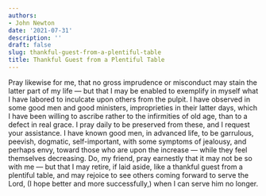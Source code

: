 ```yaml
---
authors:
- John Newton
date: '2021-07-31'
description: ''
draft: false
slug: thankful-guest-from-a-plentiful-table
title: Thankful Guest from a Plentiful Table
---
```


Pray likewise for me, that no gross imprudence or misconduct may stain the latter part of my life — but that I may be enabled to exemplify in myself what I have labored to inculcate upon others from the pulpit. I have observed in some good men and good ministers, improprieties in their latter days, which I have been willing to ascribe rather to the infirmities of old age, than to a defect in real grace. I pray daily to be preserved from these, and I request your assistance. I have known good men, in advanced life, to be garrulous, peevish, dogmatic, self-important, with some symptoms of jealousy, and perhaps envy, toward those who are upon the increase — while they feel themselves decreasing. Do, my friend, pray earnestly that it may not be so with me — but that I may retire, if laid aside, like a thankful guest from a plentiful table, and may rejoice to see others coming forward to serve the Lord, (I hope better and more successfully,) when I can serve him no longer.
